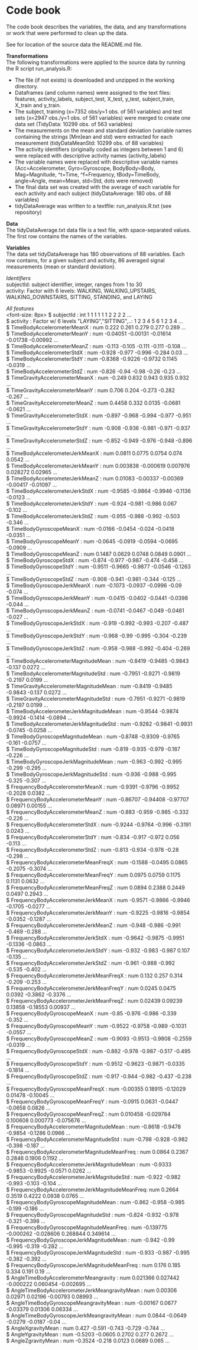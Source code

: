 <b><h1>Code book</b></h1>

The code book describes the variables, the data, and any transformations or work that were performed to clean up the data.

See for location of the source data the README.md file. 

<b>Transformations</b><BR>
The following transformations were applied to the source data by running the R script run_analysis.R: <BR>
- The file (if not exists) is downloaded and unzipped in the working directory.
- Dataframes (and column names) were assigned to the text files: features, activity_labels, subject_test, X_test, y_test, subject_train, X_train and y_train.
- The subject, training (x=7352 obs/y=1 obs. of 561 variables) and test sets (x=2947 obs./y=1 obs. of 561 variables) were merged to create one data set (TidyData: 10299 obs. of 563 variables)
- The measurements on the mean and standard deviation (variable names containing the strings [Mm]ean and std) were extracted for each measurement (tidyDataMeanStd: 10299 obs. of 88 variables)
- The activity identifiers (originally coded as integers between 1 and 6) were replaced with descriptive activity names (activity_labels)
- The variable names were replaced with descriptive variable names (Acc=Accelerometer, Gyro=Gyroscope, BodyBody=Body, Mag=Magnitude, ^t=Time, ^f=Frequency, tBody=TimeBody, angle=Angle, mean=Mean, std=Std, dots were removed)
- The final data set was created with the average of each variable for each activity and each subject (tidyDataAverage: 180 obs. of 88 variables)
- tidyDataAverage was written to a textfile: run_analysis.R.txt (see repository)


<b>Data</b><BR>
The tidyDataAverage.txt data file is a text file, with space-separated values. The first row contains the names of the variables.


<b>Variables</b><BR>
 The data set tidyDataAverage has 180 observations of 88 variables.
 Each row contains, for a given subject and activity, 86 averaged signal measurements (mean or standard deviation). <BR>
 
 <i>Identifiers</i><BR>
 subjectId: subject identifier, integer, ranges from 1 to 30 <BR>
 activity: Factor with 6 levels: WALKING, WALKING_UPSTAIRS, WALKING_DOWNSTAIRS, SITTING, STANDING, and LAYING<BR>
 
<i>All features</i><BR>
<font-size: 8px>
 $ subjectId                                      : int  1 1 1 1 1 1 2 2 2 2 ...<BR>
 $ activity                                       : Factor w/ 6 levels "LAYING","SITTING",..: 1 2 3 4 5 6 1 2 3 4 ...<BR>
 $ TimeBodyAccelerometerMeanX                     : num  0.222 0.261 0.279 0.277 0.289 ...<BR>
 $ TimeBodyAccelerometerMeanY                     : num  -0.04051 -0.00131 -0.01614 -0.01738 -0.00992 ...<BR>
 $ TimeBodyAccelerometerMeanZ                     : num  -0.113 -0.105 -0.111 -0.111 -0.108 ...<BR>
 $ TimeBodyAccelerometerStdX                      : num  -0.928 -0.977 -0.996 -0.284 0.03 ...<BR>
 $ TimeBodyAccelerometerStdY                      : num  -0.8368 -0.9226 -0.9732 0.1145 -0.0319 ...<BR>
 $ TimeBodyAccelerometerStdZ                      : num  -0.826 -0.94 -0.98 -0.26 -0.23 ...<BR>
 $ TimeGravityAccelerometerMeanX                  : num  -0.249 0.832 0.943 0.935 0.932 ...<BR>
 $ TimeGravityAccelerometerMeanY                  : num  0.706 0.204 -0.273 -0.282 -0.267 ...<BR>
 $ TimeGravityAccelerometerMeanZ                  : num  0.4458 0.332 0.0135 -0.0681 -0.0621 ...<BR>
 $ TimeGravityAccelerometerStdX                   : num  -0.897 -0.968 -0.994 -0.977 -0.951 ...<BR>
 $ TimeGravityAccelerometerStdY                   : num  -0.908 -0.936 -0.981 -0.971 -0.937 ...<BR>
 $ TimeGravityAccelerometerStdZ                   : num  -0.852 -0.949 -0.976 -0.948 -0.896 ...<BR>
 $ TimeBodyAccelerometerJerkMeanX                 : num  0.0811 0.0775 0.0754 0.074 0.0542 ...<BR>
 $ TimeBodyAccelerometerJerkMeanY                 : num  0.003838 -0.000619 0.007976 0.028272 0.02965 ...<BR>
 $ TimeBodyAccelerometerJerkMeanZ                 : num  0.01083 -0.00337 -0.00369 -0.00417 -0.01097 ...<BR>
 $ TimeBodyAccelerometerJerkStdX                  : num  -0.9585 -0.9864 -0.9946 -0.1136 -0.0123 ...<BR>
 $ TimeBodyAccelerometerJerkStdY                  : num  -0.924 -0.981 -0.986 0.067 -0.102 ...<BR>
 $ TimeBodyAccelerometerJerkStdZ                  : num  -0.955 -0.988 -0.992 -0.503 -0.346 ...<BR>
 $ TimeBodyGyroscopeMeanX                         : num  -0.0166 -0.0454 -0.024 -0.0418 -0.0351 ...<BR>
 $ TimeBodyGyroscopeMeanY                         : num  -0.0645 -0.0919 -0.0594 -0.0695 -0.0909 ...<BR>
 $ TimeBodyGyroscopeMeanZ                         : num  0.1487 0.0629 0.0748 0.0849 0.0901 ...<BR>
 $ TimeBodyGyroscopeStdX                          : num  -0.874 -0.977 -0.987 -0.474 -0.458 ...<BR>
 $ TimeBodyGyroscopeStdY                          : num  -0.9511 -0.9665 -0.9877 -0.0546 -0.1263 ...<BR>
 $ TimeBodyGyroscopeStdZ                          : num  -0.908 -0.941 -0.981 -0.344 -0.125 ...<BR>
 $ TimeBodyGyroscopeJerkMeanX                     : num  -0.1073 -0.0937 -0.0996 -0.09 -0.074 ...<BR>
 $ TimeBodyGyroscopeJerkMeanY                     : num  -0.0415 -0.0402 -0.0441 -0.0398 -0.044 ...<BR>
 $ TimeBodyGyroscopeJerkMeanZ                     : num  -0.0741 -0.0467 -0.049 -0.0461 -0.027 ...<BR>
 $ TimeBodyGyroscopeJerkStdX                      : num  -0.919 -0.992 -0.993 -0.207 -0.487 ...<BR>
 $ TimeBodyGyroscopeJerkStdY                      : num  -0.968 -0.99 -0.995 -0.304 -0.239 ...<BR>
 $ TimeBodyGyroscopeJerkStdZ                      : num  -0.958 -0.988 -0.992 -0.404 -0.269 ...<BR>
 $ TimeBodyAccelerometerMagnitudeMean             : num  -0.8419 -0.9485 -0.9843 -0.137 0.0272 ...<BR>
 $ TimeBodyAccelerometerMagnitudeStd              : num  -0.7951 -0.9271 -0.9819 -0.2197 0.0199 ...<BR>
 $ TimeGravityAccelerometerMagnitudeMean          : num  -0.8419 -0.9485 -0.9843 -0.137 0.0272 ...<BR>
 $ TimeGravityAccelerometerMagnitudeStd           : num  -0.7951 -0.9271 -0.9819 -0.2197 0.0199 ...<BR>
 $ TimeBodyAccelerometerJerkMagnitudeMean         : num  -0.9544 -0.9874 -0.9924 -0.1414 -0.0894 ...<BR>
 $ TimeBodyAccelerometerJerkMagnitudeStd          : num  -0.9282 -0.9841 -0.9931 -0.0745 -0.0258 ...<BR>
 $ TimeBodyGyroscopeMagnitudeMean                 : num  -0.8748 -0.9309 -0.9765 -0.161 -0.0757 ...<BR>
 $ TimeBodyGyroscopeMagnitudeStd                  : num  -0.819 -0.935 -0.979 -0.187 -0.226 ...<BR>
 $ TimeBodyGyroscopeJerkMagnitudeMean             : num  -0.963 -0.992 -0.995 -0.299 -0.295 ...<BR>
 $ TimeBodyGyroscopeJerkMagnitudeStd              : num  -0.936 -0.988 -0.995 -0.325 -0.307 ...<BR>
 $ FrequencyBodyAccelerometerMeanX                : num  -0.9391 -0.9796 -0.9952 -0.2028 0.0382 ...<BR>
 $ FrequencyBodyAccelerometerMeanY                : num  -0.86707 -0.94408 -0.97707 0.08971 0.00155 ...<BR>
 $ FrequencyBodyAccelerometerMeanZ                : num  -0.883 -0.959 -0.985 -0.332 -0.226 ...<BR>
 $ FrequencyBodyAccelerometerStdX                 : num  -0.9244 -0.9764 -0.996 -0.3191 0.0243 ...<BR>
 $ FrequencyBodyAccelerometerStdY                 : num  -0.834 -0.917 -0.972 0.056 -0.113 ...<BR>
 $ FrequencyBodyAccelerometerStdZ                 : num  -0.813 -0.934 -0.978 -0.28 -0.298 ...<BR>
 $ FrequencyBodyAccelerometerMeanFreqX            : num  -0.1588 -0.0495 0.0865 -0.2075 -0.3074 ...<BR>
 $ FrequencyBodyAccelerometerMeanFreqY            : num  0.0975 0.0759 0.1175 0.1131 0.0632 ...<BR>
 $ FrequencyBodyAccelerometerMeanFreqZ            : num  0.0894 0.2388 0.2449 0.0497 0.2943 ...<BR>
 $ FrequencyBodyAccelerometerJerkMeanX            : num  -0.9571 -0.9866 -0.9946 -0.1705 -0.0277 ...<BR>
 $ FrequencyBodyAccelerometerJerkMeanY            : num  -0.9225 -0.9816 -0.9854 -0.0352 -0.1287 ...<BR>
 $ FrequencyBodyAccelerometerJerkMeanZ            : num  -0.948 -0.986 -0.991 -0.469 -0.288 ...<BR>
 $ FrequencyBodyAccelerometerJerkStdX             : num  -0.9642 -0.9875 -0.9951 -0.1336 -0.0863 ...<BR>
 $ FrequencyBodyAccelerometerJerkStdY             : num  -0.932 -0.983 -0.987 0.107 -0.135 ...<BR>
 $ FrequencyBodyAccelerometerJerkStdZ             : num  -0.961 -0.988 -0.992 -0.535 -0.402 ...<BR>
 $ FrequencyBodyAccelerometerJerkMeanFreqX        : num  0.132 0.257 0.314 -0.209 -0.253 ...<BR>
 $ FrequencyBodyAccelerometerJerkMeanFreqY        : num  0.0245 0.0475 0.0392 -0.3862 -0.3376 ...<BR>
 $ FrequencyBodyAccelerometerJerkMeanFreqZ        : num  0.02439 0.09239 0.13858 -0.18553 0.00937 ...<BR>
 $ FrequencyBodyGyroscopeMeanX                    : num  -0.85 -0.976 -0.986 -0.339 -0.352 ...<BR>
 $ FrequencyBodyGyroscopeMeanY                    : num  -0.9522 -0.9758 -0.989 -0.1031 -0.0557 ...<BR>
 $ FrequencyBodyGyroscopeMeanZ                    : num  -0.9093 -0.9513 -0.9808 -0.2559 -0.0319 ...<BR>
 $ FrequencyBodyGyroscopeStdX                     : num  -0.882 -0.978 -0.987 -0.517 -0.495 ...<BR>
 $ FrequencyBodyGyroscopeStdY                     : num  -0.9512 -0.9623 -0.9871 -0.0335 -0.1814 ...<BR>
 $ FrequencyBodyGyroscopeStdZ                     : num  -0.917 -0.944 -0.982 -0.437 -0.238 ...<BR>
 $ FrequencyBodyGyroscopeMeanFreqX                : num  -0.00355 0.18915 -0.12029 0.01478 -0.10045 ...<BR>
 $ FrequencyBodyGyroscopeMeanFreqY                : num  -0.0915 0.0631 -0.0447 -0.0658 0.0826 ...<BR>
 $ FrequencyBodyGyroscopeMeanFreqZ                : num  0.010458 -0.029784 0.100608 0.000773 -0.075676 ...<BR>
 $ FrequencyBodyAccelerometerMagnitudeMean        : num  -0.8618 -0.9478 -0.9854 -0.1286 0.0966 ...<BR>
 $ FrequencyBodyAccelerometerMagnitudeStd         : num  -0.798 -0.928 -0.982 -0.398 -0.187 ...<BR>
 $ FrequencyBodyAccelerometerMagnitudeMeanFreq    : num  0.0864 0.2367 0.2846 0.1906 0.1192 ...<BR>
 $ FrequencyBodyAccelerometerJerkMagnitudeMean    : num  -0.9333 -0.9853 -0.9925 -0.0571 0.0262 ...<BR>
 $ FrequencyBodyAccelerometerJerkMagnitudeStd     : num  -0.922 -0.982 -0.993 -0.103 -0.104 ...<BR>
 $ FrequencyBodyAccelerometerJerkMagnitudeMeanFreq: num  0.2664 0.3519 0.4222 0.0938 0.0765 ...<BR>
 $ FrequencyBodyGyroscopeMagnitudeMean            : num  -0.862 -0.958 -0.985 -0.199 -0.186 ...<BR>
 $ FrequencyBodyGyroscopeMagnitudeStd             : num  -0.824 -0.932 -0.978 -0.321 -0.398 ...<BR>
 $ FrequencyBodyGyroscopeMagnitudeMeanFreq        : num  -0.139775 -0.000262 -0.028606 0.268844 0.349614 ...<BR>
 $ FrequencyBodyGyroscopeJerkMagnitudeMean        : num  -0.942 -0.99 -0.995 -0.319 -0.282 ...<BR>
 $ FrequencyBodyGyroscopeJerkMagnitudeStd         : num  -0.933 -0.987 -0.995 -0.382 -0.392 ...<BR>
 $ FrequencyBodyGyroscopeJerkMagnitudeMeanFreq    : num  0.176 0.185 0.334 0.191 0.19 ...<BR>
 $ AngleTimeBodyAccelerometerMeangravity          : num  0.021366 0.027442 -0.000222 0.060454 -0.002695 ...<BR>
 $ AngleTimeBodyAccelerometerJerkMeangravityMean  : num  0.00306 0.02971 0.02196 -0.00793 0.08993 ...<BR>
 $ AngleTimeBodyGyroscopeMeangravityMean          : num  -0.00167 0.0677 -0.03379 0.01306 0.06334 ...<BR>
 $ AngleTimeBodyGyroscopeJerkMeangravityMean      : num  0.0844 -0.0649 -0.0279 -0.0187 -0.04 ...<BR>
 $ AngleXgravityMean                              : num  0.427 -0.591 -0.743 -0.729 -0.744 ...<BR>
 $ AngleYgravityMean                              : num  -0.5203 -0.0605 0.2702 0.277 0.2672 ...<BR>
 $ AngleZgravityMean                              : num  -0.3524 -0.218 0.0123 0.0689 0.065 ...<BR></font>
